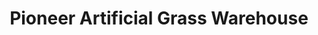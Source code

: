 ---
title: "Pioneer Artificial Grass Warehouse"
url: /gilbert/pioneer-artificial-grass-warehouse/
shop: garden centre
---